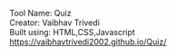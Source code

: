 Tool Name: Quiz<br/>
Creator: Vaibhav Trivedi<br/>
Built using: HTML,CSS,Javascript<br/>
https://vaibhavtrivedi2002.github.io/Quiz/

